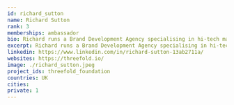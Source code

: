 ```yaml
---
id: richard_sutton
name: Richard Sutton
rank: 3
memberships: ambassador
bio: Richard runs a Brand Development Agency specialising in hi-tech manufacturing, Industry 4.0 and Clean/Future Technologies. He has 30+ years’ experience in large scale project and team management and has broad creative experience in events, media, marketing and strategy. Although with a major automotive background, he is committed to lifestyle right-action, holistic intelligence in business and the circular economy imperative. I am thrilled by everything ThreeFold Foundation stands for and promises to be. The bright-eyed skills and gravitas of its creators and executors; the neatness and purity of its vision and form; its sustainability and neutrality; and its foundational mission to contribute. ThreeFold Foundation is a trail-blazing example of a higher state of consciousness in business. It’s a shaft of light in a tortured, still descending world and a manifestation of something genius.
excerpt: Richard runs a Brand Development Agency specialising in hi-tech manufacturing, Industry 4.0 and Clean/Future Technologies.
linkedin: https://www.linkedin.com/in/richard-sutton-13ab2711a/
websites: https://threefold.io/
image: ./richard_sutton.jpeg
project_ids: threefold_foundation
countries: UK
cities: 
private: 1
---
```

